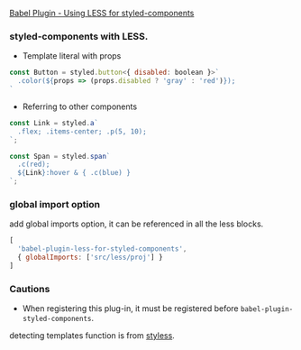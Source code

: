 [Babel Plugin - Using LESS for styled-components](https://www.npmjs.com/package/babel-plugin-less-for-styled-components)

### styled-components with LESS.

- Template literal with props
```javascript
const Button = styled.button<{ disabled: boolean }>`
  .color(${props => (props.disabled ? 'gray' : 'red')});
`
```

- Referring to other components
```javascript
const Link = styled.a`
  .flex; .items-center; .p(5, 10);
`;

const Span = styled.span`
  .c(red);
  ${Link}:hover & { .c(blue) }
`;
```

### global import option
add global imports option, it can be referenced in all the less blocks.
```javascript
[
  'babel-plugin-less-for-styled-components', 
  { globalImports: ['src/less/proj'] }
]
```

### Cautions
- When registering this plug-in, it must be registered before `babel-plugin-styled-components`.


detecting templates function is from [styless](https://github.com/jean343/styless.git).
